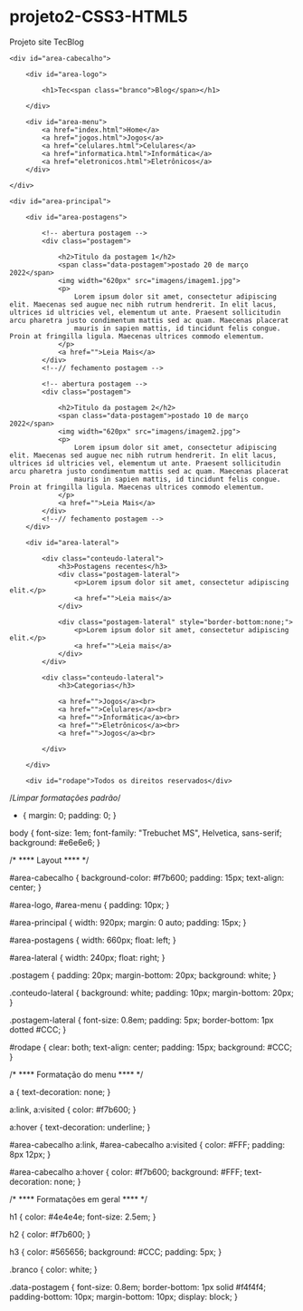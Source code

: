 # projeto2-CSS3-HTML5
Projeto site TecBlog
<!DOCTYPE html>
<html lang="en">

<head>
    <title>TecBlog - O seu Blog de tecnologia</title>
    <meta charset="UTF-8">
    <meta name="viewport" content="width=device-width, initial-scale=1">
    <link href="css/estilo.css" rel="stylesheet" type="text/css">
</head>

<body>

    <div id="area-cabecalho">

        <div id="area-logo">

            <h1>Tec<span class="branco">Blog</span></h1>

        </div>

        <div id="area-menu">
            <a href="index.html">Home</a>
            <a href="jogos.html">Jogos</a>
            <a href="celulares.html">Celulares</a>
            <a href="informatica.html">Informática</a>
            <a href="eletronicos.html">Eletrônicos</a>
        </div>

    </div>

    <div id="area-principal">

        <div id="area-postagens">

            <!-- abertura postagem -->
            <div class="postagem">

                <h2>Titulo da postagem 1</h2>
                <span class="data-postagem">postado 20 de março 2022</span>
                <img width="620px" src="imagens/imagem1.jpg">
                <p>
                    Lorem ipsum dolor sit amet, consectetur adipiscing elit. Maecenas sed augue nec nibh rutrum hendrerit. In elit lacus, ultrices id ultricies vel, elementum ut ante. Praesent sollicitudin arcu pharetra justo condimentum mattis sed ac quam. Maecenas placerat
                    mauris in sapien mattis, id tincidunt felis congue. Proin at fringilla ligula. Maecenas ultrices commodo elementum.
                </p>
                <a href="">Leia Mais</a>
            </div>
            <!--// fechamento postagem -->

            <!-- abertura postagem -->
            <div class="postagem">

                <h2>Titulo da postagem 2</h2>
                <span class="data-postagem">postado 10 de março 2022</span>
                <img width="620px" src="imagens/imagem2.jpg">
                <p>
                    Lorem ipsum dolor sit amet, consectetur adipiscing elit. Maecenas sed augue nec nibh rutrum hendrerit. In elit lacus, ultrices id ultricies vel, elementum ut ante. Praesent sollicitudin arcu pharetra justo condimentum mattis sed ac quam. Maecenas placerat
                    mauris in sapien mattis, id tincidunt felis congue. Proin at fringilla ligula. Maecenas ultrices commodo elementum.
                </p>
                <a href="">Leia Mais</a>
            </div>
            <!--// fechamento postagem -->
        </div>

        <div id="area-lateral">

            <div class="conteudo-lateral">
                <h3>Postagens recentes</h3>
                <div class="postagem-lateral">
                    <p>Lorem ipsum dolor sit amet, consectetur adipiscing elit.</p>
                    <a href="">Leia mais</a>
                </div>

                <div class="postagem-lateral" style="border-bottom:none;">
                    <p>Lorem ipsum dolor sit amet, consectetur adipiscing elit.</p>
                    <a href="">Leia mais</a>
                </div>
            </div>

            <div class="conteudo-lateral">
                <h3>Categorias</h3>

                <a href="">Jogos</a><br>
                <a href="">Celulares</a><br>
                <a href="">Informática</a><br>
                <a href="">Eletrônicos</a><br>
                <a href="">Jogos</a><br>

            </div>

        </div>

        <div id="rodape">Todos os direitos reservados</div>


</body>

</html>

/*Limpar formatações padrão*/

* {
    margin: 0;
    padding: 0;
}

body {
    font-size: 1em;
    font-family: "Trebuchet MS", Helvetica, sans-serif;
    background: #e6e6e6;
}


/*
**** Layout ****
*/

#area-cabecalho {
    background-color: #f7b600;
    padding: 15px;
    text-align: center;
}

#area-logo,
#area-menu {
    padding: 10px;
}

#area-principal {
    width: 920px;
    margin: 0 auto;
    padding: 15px;
}

#area-postagens {
    width: 660px;
    float: left;
}

#area-lateral {
    width: 240px;
    float: right;
}

.postagem {
    padding: 20px;
    margin-bottom: 20px;
    background: white;
}

.conteudo-lateral {
    background: white;
    padding: 10px;
    margin-bottom: 20px;
}

.postagem-lateral {
    font-size: 0.8em;
    padding: 5px;
    border-bottom: 1px dotted #CCC;
}

#rodape {
    clear: both;
    text-align: center;
    padding: 15px;
    background: #CCC;
}


/*
**** Formatação do menu ****
*/

a {
    text-decoration: none;
}

a:link,
a:visited {
    color: #f7b600;
}

a:hover {
    text-decoration: underline;
}

#area-cabecalho a:link,
#area-cabecalho a:visited {
    color: #FFF;
    padding: 8px 12px;
}

#area-cabecalho a:hover {
    color: #f7b600;
    background: #FFF;
    text-decoration: none;
}


/*
**** Formatações em geral ****
*/

h1 {
    color: #4e4e4e;
    font-size: 2.5em;
}

h2 {
    color: #f7b600;
}

h3 {
    color: #565656;
    background: #CCC;
    padding: 5px;
}

.branco {
    color: white;
}

.data-postagem {
    font-size: 0.8em;
    border-bottom: 1px solid #f4f4f4;
    padding-bottom: 10px;
    margin-bottom: 10px;
    display: block;
}
